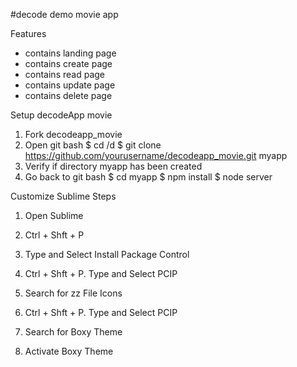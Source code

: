 #decode demo movie app

Features
* contains landing page
* contains create page
* contains read page
* contains update page
* contains delete page

Setup decodeApp movie
1. Fork decodeapp_movie
2. Open git bash
   $ cd /d
   $ git clone   https://github.com/yourusername/decodeapp_movie.git myapp
3. Verify if directory myapp has been created
4. Go back to git bash
   $ cd myapp
   $ npm install
   $ node server


Customize Sublime Steps
1. Open Sublime
2. Ctrl + Shft + P
3. Type and Select Install Package Control

4. Ctrl + Shft + P. Type and Select PCIP
5. Search for zz File Icons

6. Ctrl + Shft + P. Type and Select PCIP
7. Search for Boxy Theme
8. Activate Boxy Theme
